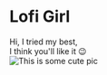 # Lofi Girl
Hi, I tried my best,   
I think you'll like it 😉  
![This is some cute pic](https://terminalanime.files.wordpress.com/2012/03/p10-2-flcl.png)  
